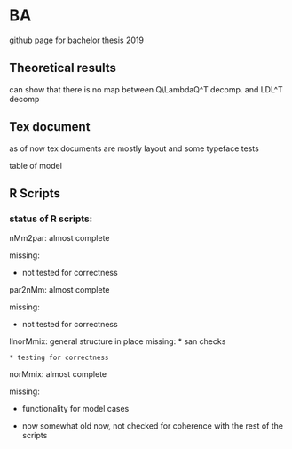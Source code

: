 # BA
github page for bachelor thesis 2019

## Theoretical results

can show that there is no map between Q\LambdaQ^T decomp. and LDL^T decomp

## Tex document
as of now tex documents are mostly layout and some typeface tests

table of model

## R Scripts

### status of R scripts:

nMm2par: almost complete

missing:

* not tested for correctness

par2nMm: almost complete

missing:

* not tested for correctness

llnorMmix: general structure in place
missing:
	* san checks

	* testing for correctness

norMmix: almost complete

missing:

* functionality for model cases

* now somewhat old now, not checked for coherence with the rest of the scripts
